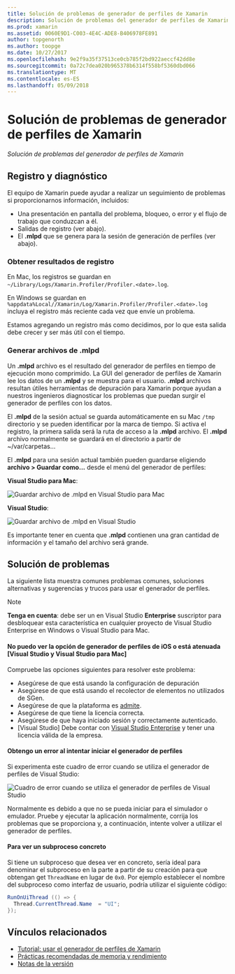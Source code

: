 ```yaml
---
title: Solución de problemas de generador de perfiles de Xamarin
description: Solución de problemas del generador de perfiles de Xamarin
ms.prod: xamarin
ms.assetid: 0060E9D1-C003-4E4C-ADE8-B406978FE891
author: topgenorth
ms.author: toopge
ms.date: 10/27/2017
ms.openlocfilehash: 9e2f9a35f37513ce0cb785f2bd922aeccf42dd8e
ms.sourcegitcommit: 0a72c7dea020b965378b6314f558bf5360dbd066
ms.translationtype: MT
ms.contentlocale: es-ES
ms.lasthandoff: 05/09/2018
---
```

# <a name="xamarin-profiler-troubleshooting"></a>Solución de problemas de generador de perfiles de Xamarin

_Solución de problemas del generador de perfiles de Xamarin_

## <a name="logging-and-diagnostics"></a>Registro y diagnóstico

El equipo de Xamarin puede ayudar a realizar un seguimiento de problemas si proporcionarnos información, incluidos:

- Una presentación en pantalla del problema, bloqueo, o error y el flujo de trabajo que conduzcan a él.
- Salidas de registro (ver abajo).
- El **.mlpd** que se genera para la sesión de generación de perfiles (ver abajo).

### <a name="getting-log-outputs"></a>Obtener resultados de registro
En Mac, los registros se guardan en `~/Library/Logs/Xamarin.Profiler/Profiler.<date>.log`.

En Windows se guardan en `%appdata%Local//Xamarin/Log/Xamarin.Profiler/Profiler.<date>.log` incluya el registro más reciente cada vez que envíe un problema.

Estamos agregando un registro más como decidimos, por lo que esta salida debe crecer y ser más útil con el tiempo.

<a name="gen_mlpd" />

### <a name="generating-mlpd-files"></a>Generar archivos de .mlpd

Un **.mlpd** archivo es el resultado del generador de perfiles en tiempo de ejecución mono comprimido. La GUI del generador de perfiles de Xamarin lee los datos de un **.mlpd** y se muestra para el usuario. **.mlpd** archivos resultan útiles herramientas de depuración para Xamarin porque ayudan a nuestros ingenieros diagnosticar los problemas que puedan surgir el generador de perfiles con los datos.

El **.mlpd** de la sesión actual se guarda automáticamente en su Mac `/tmp` directorio y se pueden identificar por la marca de tiempo. Si activa el registro, la primera salida será la ruta de acceso a la **.mlpd** archivo. El **.mlpd** archivo normalmente se guardará en el directorio a partir de ~/var/carpetas...

El **.mlpd** para una sesión actual también pueden guardarse eligiendo **archivo > Guardar como...** desde el menú del generador de perfiles:

**Visual Studio para Mac**:

![](troubleshooting-images/image17.png "Guardar archivo de .mlpd en Visual Studio para Mac")

**Visual Studio**:

![](troubleshooting-images/image17-vs.png "Guardar archivo de .mlpd en Visual Studio")


Es importante tener en cuenta que **.mlpd** contienen una gran cantidad de información y el tamaño del archivo será grande.

## <a name="troubleshooting"></a>Solución de problemas

La siguiente lista muestra comunes problemas comunes, soluciones alternativas y sugerencias y trucos para usar el generador de perfiles.

> [!NOTE]
> **Tenga en cuenta**: debe ser un en Visual Studio **Enterprise** suscriptor para desbloquear esta característica en cualquier proyecto de Visual Studio Enterprise en Windows o Visual Studio para Mac.

#### <a name="i-cant-see-the-ios-profiler-option-or-it-is-greyed-out-visual-studio-and-visual-studio-for-mac"></a>No puedo ver la opción de generador de perfiles de iOS o está atenuada [Visual Studio y Visual Studio para Mac]

Compruebe las opciones siguientes para resolver este problema:

- Asegúrese de que está usando la configuración de depuración
- Asegúrese de que está usando el recolector de elementos no utilizados de SGen.
- Asegúrese de que la plataforma es [admite](~/tools/profiler/index.md#Profiler_Support).
- Asegúrese de que tiene la licencia correcta.
- Asegúrese de que haya iniciado sesión y correctamente autenticado.
- [Visual Studio] Debe contar con [Visual Studio Enterprise](https://www.visualstudio.com/vs/enterprise/) y tener una licencia válida de la empresa.


#### <a name="i-get-an-error-when-i-try-to-launch-the-profiler"></a>Obtengo un error al intentar iniciar el generador de perfiles

Si experimenta este cuadro de error cuando se utiliza el generador de perfiles de Visual Studio:

![](troubleshooting-images/error.png "Cuadro de error cuando se utiliza el generador de perfiles de Visual Studio")

Normalmente es debido a que no se pueda iniciar para el simulador o emulador. Pruebe y ejecutar la aplicación normalmente, corrija los problemas que se proporciona y, a continuación, intente volver a utilizar el generador de perfiles.

#### <a name="to-watch-a-specific-thread"></a>Para ver un subproceso concreto

Si tiene un subproceso que desea ver en concreto, sería ideal para denominar el subproceso en la parte a partir de su creación para que obtengan get `ThreadName` en lugar de `0x0`. Por ejemplo establecer el nombre del subproceso como interfaz de usuario, podría utilizar el siguiente código:


```csharp
RunOnUiThread (() => {
  Thread.CurrentThread.Name  = "UI";
});
```



## <a name="related-links"></a>Vínculos relacionados

- [Tutorial: usar el generador de perfiles de Xamarin](~/tools/profiler/index.md)
- [Prácticas recomendadas de memoria y rendimiento](~/cross-platform/deploy-test/memory-perf-best-practices.md)
- [Notas de la versión](https://developer.xamarin.com/releases/profiler/preview/)
